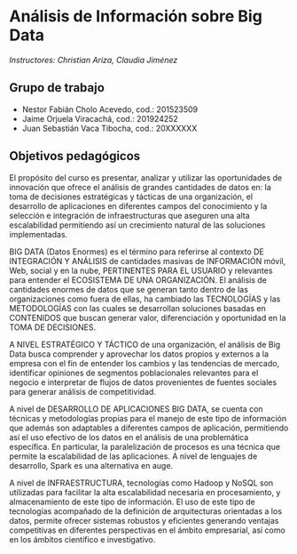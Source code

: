 # Análisis de Información sobre Big Data

*Instructores: Christian Ariza, Claudia Jiménez*

## Grupo de trabajo
* Nestor Fabián Cholo Acevedo, cod.: 201523509
* Jaime Orjuela Viracachá, cod.: 201924252
* Juan Sebastián Vaca Tibocha, cod.: 20XXXXXX

## Objetivos pedagógicos 
El propósito del curso es presentar, analizar y utilizar las oportunidades de innovación que ofrece el análisis de grandes cantidades de datos en: la toma de decisiones estratégicas y tácticas de una organización, el desarrollo de aplicaciones en diferentes campos del conocimiento y la selección e integración de infraestructuras que aseguren una alta escalabilidad permitiendo así un crecimiento natural de las soluciones implementadas.

BIG DATA (Datos Enormes) es el término para referirse al contexto DE INTEGRACIÓN Y ANÁLISIS de cantidades masivas de INFORMACIÓN móvil, Web, social y en la nube, PERTINENTES PARA EL USUARIO y relevantes para entender el ECOSISTEMA DE UNA ORGANIZACIÓN. El análisis de cantidades enormes de datos que se generan tanto dentro de las organizaciones como fuera de ellas, ha cambiado las TECNOLOGÍAS y las METODOLOGÍAS con las cuales se desarrollan soluciones basadas en CONTENIDOS que buscan generar valor, diferenciación y oportunidad en la TOMA DE DECISIONES.

A NIVEL ESTRATÉGICO Y TÁCTICO de una organización, el análisis de Big Data busca comprender y aprovechar los datos propios y externos a la empresa con el fin de entender los cambios y las tendencias de mercado, identificar opiniones de segmentos poblacionales relevantes para el negocio e interpretar de flujos de datos provenientes de fuentes sociales para generar análisis de competitividad.

A nivel de DESARROLLO DE APLICACIONES BIG DATA, se cuenta con técnicas y metodologías propias para el manejo de este tipo de información que además son adaptables a diferentes campos de aplicación, permitiendo así el uso efectivo de los datos en el análisis de una problemática específica. En particular, la paralelización de procesos es una técnica que permite la escalabilidad de las aplicaciones. A nivel de lenguajes de desarrollo, Spark es una alternativa en auge.

A nivel de INFRAESTRUCTURA, tecnologías como Hadoop y NoSQL son utilizadas para facilitar la alta escalabilidad necesaria en procesamiento, y almacenamiento de este tipo de información. El uso de este tipo de tecnologías acompañado de la definición de arquitecturas orientadas a los datos, permite ofrecer sistemas robustos y eficientes generando ventajas competitivas en diferentes perspectivas en el ámbito empresarial, así como en los ámbitos científico e investigativo.
